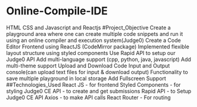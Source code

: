 # Online-Compile-IDE
HTML CSS and Javascript and Reactjs
#Project_Objective
Create a playground area where one can create multiple code snippets and run it using an online compiler and execution system(Judge0)
Create a Code Editor Frontend using ReactJS (CodeMirror package)
Implemented flexible layout structure using styled components
Use Rapid API to setup our Judge0 API
Add multi-language support (cpp, python, java, javascript)
Add multi-theme support
Upload and Download Code
Input and Output console(can upload text files for input & download output)
Functionality to save multiple playground in local storage
Add Fullscreen Support
##Technologies_Used
React JS - for frontend
Styled Components - for styling
Judge0 CE API - to create and get submissions
Rapid API - to Setup Judge0 CE API
Axios - to make API calls
React Router - For routing
